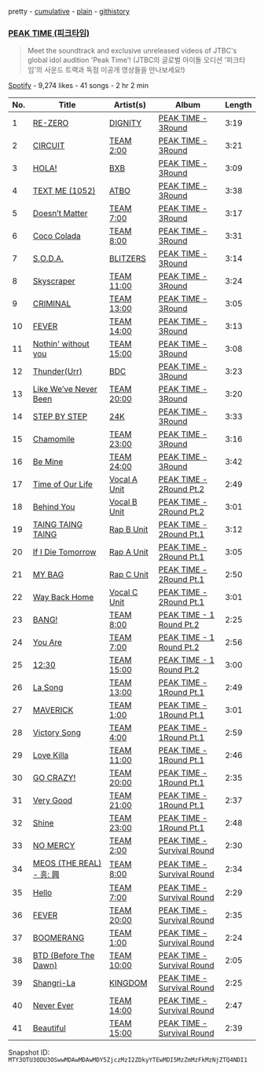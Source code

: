 pretty - [cumulative](/playlists/cumulative/37i9dQZF1DWYjqIbceAHm0.md) - [plain](/playlists/plain/37i9dQZF1DWYjqIbceAHm0) - [githistory](https://github.githistory.xyz/mackorone/spotify-playlist-archive/blob/main/playlists/plain/37i9dQZF1DWYjqIbceAHm0)

### [PEAK TIME \(피크타임\)](https://open.spotify.com/playlist/37i9dQZF1DWYjqIbceAHm0)

> Meet the soundtrack and exclusive unreleased videos of JTBC's global idol audition 'Peak Time'! \(JTBC의 글로벌 아이돌 오디션 '피크타임'의 사운드 트랙과 독점 미공개 영상들을 만나보세요!\)

[Spotify](https://open.spotify.com/user/spotify) - 9,274 likes - 41 songs - 2 hr 2 min

| No. | Title | Artist(s) | Album | Length |
|---|---|---|---|---|
| 1 | [RE\-ZERO](https://open.spotify.com/track/1Axfp66kiGBYjU6iWthx7m) | [DIGNITY](https://open.spotify.com/artist/4JXwnODs4LpQQoZjmJaeNV) | [PEAK TIME \- 3Round <Originals Match>](https://open.spotify.com/album/2aItKmuyEnQ9nKmUY0IGrU) | 3:19 |
| 2 | [CIRCUIT](https://open.spotify.com/track/2WvsWMrKzoqSJuWIwu6tZB) | [TEAM 2:00](https://open.spotify.com/artist/3BuAOZOiI0qWb5YfG62nxi) | [PEAK TIME \- 3Round <Originals Match>](https://open.spotify.com/album/2aItKmuyEnQ9nKmUY0IGrU) | 3:21 |
| 3 | [HOLA!](https://open.spotify.com/track/29trjL95k1YM8DfxztI3Ru) | [BXB](https://open.spotify.com/artist/1RPKtMe9eJUQ5maINBW1bP) | [PEAK TIME \- 3Round <Originals Match>](https://open.spotify.com/album/2aItKmuyEnQ9nKmUY0IGrU) | 3:09 |
| 4 | [TEXT ME \(1052\)](https://open.spotify.com/track/0cJksW6QDYGKaVQ9x7i6uU) | [ATBO](https://open.spotify.com/artist/5PvZwNStF8cgnUmsEMG1h6) | [PEAK TIME \- 3Round <Originals Match>](https://open.spotify.com/album/2aItKmuyEnQ9nKmUY0IGrU) | 3:38 |
| 5 | [Doesn’t Matter](https://open.spotify.com/track/3rgzMSf3aouR4lZSoJql5w) | [TEAM 7:00](https://open.spotify.com/artist/2UFo4oEsxKVnhEGgVon9hS) | [PEAK TIME \- 3Round <Originals Match>](https://open.spotify.com/album/2aItKmuyEnQ9nKmUY0IGrU) | 3:17 |
| 6 | [Coco Colada](https://open.spotify.com/track/2m7mHlWmijH6FBfkhlwcxA) | [TEAM 8:00](https://open.spotify.com/artist/18dzwxwxMH7ZUrW6ILGFRc) | [PEAK TIME \- 3Round <Originals Match>](https://open.spotify.com/album/2aItKmuyEnQ9nKmUY0IGrU) | 3:31 |
| 7 | [S.O.D.A.](https://open.spotify.com/track/0VA8Pk2csgAqqJpRNFocXq) | [BLITZERS](https://open.spotify.com/artist/3Exoh42YMeqnUvYahAGgUE) | [PEAK TIME \- 3Round <Originals Match>](https://open.spotify.com/album/2aItKmuyEnQ9nKmUY0IGrU) | 3:14 |
| 8 | [Skyscraper](https://open.spotify.com/track/5Jl3AmBWFlvU2jOMVeBk32) | [TEAM 11:00](https://open.spotify.com/artist/2XUF60AnnDlkWIMybExYsc) | [PEAK TIME \- 3Round <Originals Match>](https://open.spotify.com/album/2aItKmuyEnQ9nKmUY0IGrU) | 3:24 |
| 9 | [CRIMINAL](https://open.spotify.com/track/2jeRzsj9tstZ7vhVJQtQy6) | [TEAM 13:00](https://open.spotify.com/artist/0MqblgPfwzTJ4xLiHdERfR) | [PEAK TIME \- 3Round <Originals Match>](https://open.spotify.com/album/2aItKmuyEnQ9nKmUY0IGrU) | 3:05 |
| 10 | [FEVER](https://open.spotify.com/track/7fKHiD0Gtevk7iTC5pkZpT) | [TEAM 14:00](https://open.spotify.com/artist/2a48RPt8sy9kUQx54MPTd1) | [PEAK TIME \- 3Round <Originals Match>](https://open.spotify.com/album/2aItKmuyEnQ9nKmUY0IGrU) | 3:13 |
| 11 | [Nothin' without you](https://open.spotify.com/track/2zCBydeXslxRDueRELNtTI) | [TEAM 15:00](https://open.spotify.com/artist/44qUs2UwzLHgKPkC8rsSdn) | [PEAK TIME \- 3Round <Originals Match>](https://open.spotify.com/album/2aItKmuyEnQ9nKmUY0IGrU) | 3:08 |
| 12 | [Thunder\(Urr\)](https://open.spotify.com/track/5Cy07EPonlsFFQ4HCbBkQE) | [BDC](https://open.spotify.com/artist/1hYcOxPUD0VmX734aHe0HQ) | [PEAK TIME \- 3Round <Originals Match>](https://open.spotify.com/album/2aItKmuyEnQ9nKmUY0IGrU) | 3:23 |
| 13 | [Like We’ve Never Been](https://open.spotify.com/track/6sGSemAYoAkSimoC3hETv6) | [TEAM 20:00](https://open.spotify.com/artist/27N5dZt4aw2s3RDCaV5XWf) | [PEAK TIME \- 3Round <Originals Match>](https://open.spotify.com/album/2aItKmuyEnQ9nKmUY0IGrU) | 3:20 |
| 14 | [STEP BY STEP](https://open.spotify.com/track/0Gfdo6899913Re01dh7lFU) | [24K](https://open.spotify.com/artist/7i5RQ3ndYWLxraEYFl3Alg) | [PEAK TIME \- 3Round <Originals Match>](https://open.spotify.com/album/2aItKmuyEnQ9nKmUY0IGrU) | 3:33 |
| 15 | [Chamomile](https://open.spotify.com/track/6DnltfCFJE2yzuj3LoMIno) | [TEAM 23:00](https://open.spotify.com/artist/3MkfOOCUo4pqJzdZv6YzrN) | [PEAK TIME \- 3Round <Originals Match>](https://open.spotify.com/album/2aItKmuyEnQ9nKmUY0IGrU) | 3:16 |
| 16 | [Be Mine](https://open.spotify.com/track/4SUoJARMnoLM8raLDxL52X) | [TEAM 24:00](https://open.spotify.com/artist/5L7N8Gswa6XUVHLPJ2M7a0) | [PEAK TIME \- 3Round <Originals Match>](https://open.spotify.com/album/2aItKmuyEnQ9nKmUY0IGrU) | 3:42 |
| 17 | [Time of Our Life](https://open.spotify.com/track/4lPq0t2yWlIpRuURifAdJi) | [Vocal A Unit](https://open.spotify.com/artist/3Dom1R1u7Jbn8VSuiFDjx6) | [PEAK TIME \- 2Round <Union match>Pt.2](https://open.spotify.com/album/3uTbsS82hqYxpmf0dAWTLY) | 2:49 |
| 18 | [Behind You](https://open.spotify.com/track/4mctihpby0FE4YlG26eFgc) | [Vocal B Unit](https://open.spotify.com/artist/33X2dzv4Dv0qTVYSaYoJVS) | [PEAK TIME \- 2Round <Union match>Pt.2](https://open.spotify.com/album/3uTbsS82hqYxpmf0dAWTLY) | 3:01 |
| 19 | [TAING TAING TAING](https://open.spotify.com/track/3VdYMqC6R6gGm2diiEOUTd) | [Rap B Unit](https://open.spotify.com/artist/1psbejooT9jqUKUcXdCkWb) | [PEAK TIME \- 2Round <Union match> Pt.1](https://open.spotify.com/album/4TSFzktISNsCCWURiE7MKc) | 3:12 |
| 20 | [If I Die Tomorrow](https://open.spotify.com/track/61v4FdBRkYwnr7PZFZOcOu) | [Rap A Unit](https://open.spotify.com/artist/0ym3Wo2fqvcQipQZRxu8aK) | [PEAK TIME \- 2Round <Union match> Pt.1](https://open.spotify.com/album/4TSFzktISNsCCWURiE7MKc) | 3:05 |
| 21 | [MY BAG](https://open.spotify.com/track/6EU8cfmj4s9kyub1NxkMIH) | [Rap C Unit](https://open.spotify.com/artist/6ylpnfNVf228vO79ZUI3rk) | [PEAK TIME \- 2Round <Union match> Pt.1](https://open.spotify.com/album/4TSFzktISNsCCWURiE7MKc) | 2:50 |
| 22 | [Way Back Home](https://open.spotify.com/track/03gv7SwS0qm9dCfuuKgBYv) | [Vocal C Unit](https://open.spotify.com/artist/08CajDfHSx3HVYfOxteGSX) | [PEAK TIME \- 2Round <Union match> Pt.1](https://open.spotify.com/album/4TSFzktISNsCCWURiE7MKc) | 3:01 |
| 23 | [BANG!](https://open.spotify.com/track/2jdI7mFoybIVPo4ALN7w63) | [TEAM 8:00](https://open.spotify.com/artist/18dzwxwxMH7ZUrW6ILGFRc) | [PEAK TIME \- 1 Round <Rival match> Pt.2](https://open.spotify.com/album/6ccuc2PTwaIdohch6Cam0K) | 2:25 |
| 24 | [You Are](https://open.spotify.com/track/7Eqlekbk5iiYs6DHwheKjk) | [TEAM 7:00](https://open.spotify.com/artist/2UFo4oEsxKVnhEGgVon9hS) | [PEAK TIME \- 1 Round <Rival match> Pt.2](https://open.spotify.com/album/6ccuc2PTwaIdohch6Cam0K) | 2:56 |
| 25 | [12:30](https://open.spotify.com/track/1zWHJqSRlyXOIpxmvhLKhF) | [TEAM 15:00](https://open.spotify.com/artist/44qUs2UwzLHgKPkC8rsSdn) | [PEAK TIME \- 1 Round <Rival match> Pt.2](https://open.spotify.com/album/6ccuc2PTwaIdohch6Cam0K) | 3:00 |
| 26 | [La Song](https://open.spotify.com/track/5Sgu2I18iq4Ubva69D8uz4) | [TEAM 13:00](https://open.spotify.com/artist/0MqblgPfwzTJ4xLiHdERfR) | [PEAK TIME \- 1Round <Rival match>Pt.1](https://open.spotify.com/album/2vKJbVuTNtuPoR8iY323dB) | 2:49 |
| 27 | [MAVERICK](https://open.spotify.com/track/4Nzq4HQhbvTq5sC5ooBF2k) | [TEAM 1:00](https://open.spotify.com/artist/3kvzKuX7plRFwpdq5uTNGx) | [PEAK TIME \- 1Round <Rival match>Pt.1](https://open.spotify.com/album/2vKJbVuTNtuPoR8iY323dB) | 3:01 |
| 28 | [Victory Song](https://open.spotify.com/track/4ljZRhdhJhAMLCS2BNuakN) | [TEAM 4:00](https://open.spotify.com/artist/43IAe1WtPCxgYCaRSmuP3U) | [PEAK TIME \- 1Round <Rival match>Pt.1](https://open.spotify.com/album/2vKJbVuTNtuPoR8iY323dB) | 2:59 |
| 29 | [Love Killa](https://open.spotify.com/track/0mOyMG1lzvVoWFaUFtSfsH) | [TEAM 11:00](https://open.spotify.com/artist/2XUF60AnnDlkWIMybExYsc) | [PEAK TIME \- 1Round <Rival match>Pt.1](https://open.spotify.com/album/2vKJbVuTNtuPoR8iY323dB) | 2:46 |
| 30 | [GO CRAZY!](https://open.spotify.com/track/5sTmNrQOtnMTNlne4izk8z) | [TEAM 20:00](https://open.spotify.com/artist/27N5dZt4aw2s3RDCaV5XWf) | [PEAK TIME \- 1Round <Rival match>Pt.1](https://open.spotify.com/album/2vKJbVuTNtuPoR8iY323dB) | 2:35 |
| 31 | [Very Good](https://open.spotify.com/track/7JczxlJf6JYDQ8I0W02M0X) | [TEAM 21:00](https://open.spotify.com/artist/6QyGUa0TOtPvRpgXZl3kj5) | [PEAK TIME \- 1Round <Rival match>Pt.1](https://open.spotify.com/album/2vKJbVuTNtuPoR8iY323dB) | 2:37 |
| 32 | [Shine](https://open.spotify.com/track/6LA7jsaedQXehK60jarEuu) | [TEAM 23:00](https://open.spotify.com/artist/3MkfOOCUo4pqJzdZv6YzrN) | [PEAK TIME \- 1Round <Rival match>Pt.1](https://open.spotify.com/album/2vKJbVuTNtuPoR8iY323dB) | 2:48 |
| 33 | [NO MERCY](https://open.spotify.com/track/0UMtPtJ6SSKbbiYmc8XwKa) | [TEAM 2:00](https://open.spotify.com/artist/3BuAOZOiI0qWb5YfG62nxi) | [PEAK TIME \- Survival Round](https://open.spotify.com/album/67ty9JxnL34dc5TZdAAsqt) | 2:30 |
| 34 | [MEOS \(THE REAL\) \- 흥: 興](https://open.spotify.com/track/38UMVwxbkrn2rD9f06d4ws) | [TEAM 8:00](https://open.spotify.com/artist/18dzwxwxMH7ZUrW6ILGFRc) | [PEAK TIME \- Survival Round](https://open.spotify.com/album/67ty9JxnL34dc5TZdAAsqt) | 2:34 |
| 35 | [Hello](https://open.spotify.com/track/7tdDHP7ZyOjbTQuizyHI1c) | [TEAM 7:00](https://open.spotify.com/artist/2UFo4oEsxKVnhEGgVon9hS) | [PEAK TIME \- Survival Round](https://open.spotify.com/album/67ty9JxnL34dc5TZdAAsqt) | 2:29 |
| 36 | [FEVER](https://open.spotify.com/track/3hTZba78tfUUkLmqznISeP) | [TEAM 20:00](https://open.spotify.com/artist/27N5dZt4aw2s3RDCaV5XWf) | [PEAK TIME \- Survival Round](https://open.spotify.com/album/67ty9JxnL34dc5TZdAAsqt) | 2:35 |
| 37 | [BOOMERANG](https://open.spotify.com/track/2RzArAk9SebsfvGsDYqIbH) | [TEAM 1:00](https://open.spotify.com/artist/3kvzKuX7plRFwpdq5uTNGx) | [PEAK TIME \- Survival Round](https://open.spotify.com/album/67ty9JxnL34dc5TZdAAsqt) | 2:24 |
| 38 | [BTD \(Before The Dawn\)](https://open.spotify.com/track/3ne82NJ7MhkoxtbjDGhsnS) | [TEAM 10:00](https://open.spotify.com/artist/6NdafHpJaUBRRSjQukavNJ) | [PEAK TIME \- Survival Round](https://open.spotify.com/album/67ty9JxnL34dc5TZdAAsqt) | 2:05 |
| 39 | [Shangri\-La](https://open.spotify.com/track/4eGfwECVEMiEJYlLwAQzzu) | [KINGDOM](https://open.spotify.com/artist/6bYUblIvqIJ0smCP0EWogn) | [PEAK TIME \- Survival Round](https://open.spotify.com/album/67ty9JxnL34dc5TZdAAsqt) | 2:25 |
| 40 | [Never Ever](https://open.spotify.com/track/54yalx0ONuGj0mMyBNZxhm) | [TEAM 14:00](https://open.spotify.com/artist/2a48RPt8sy9kUQx54MPTd1) | [PEAK TIME \- Survival Round](https://open.spotify.com/album/67ty9JxnL34dc5TZdAAsqt) | 2:47 |
| 41 | [Beautiful](https://open.spotify.com/track/3oTqTIaSQw1A7pPabZLwtw) | [TEAM 15:00](https://open.spotify.com/artist/44qUs2UwzLHgKPkC8rsSdn) | [PEAK TIME \- Survival Round](https://open.spotify.com/album/67ty9JxnL34dc5TZdAAsqt) | 2:39 |

Snapshot ID: `MTY3OTU3ODU3OSwwMDAwMDAwMDY5ZjczMzI2ZDkyYTEwMDI5MzZmMzFkMzNjZTQ4NDI1`
